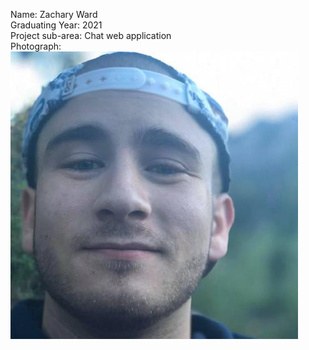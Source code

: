 Name: Zachary Ward  
Graduating Year: 2021  
Project sub-area: Chat web application  
Photograph:  
![Zachary](/images/me.jpg)

